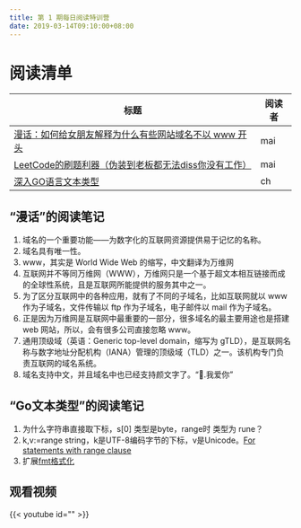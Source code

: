 ```yaml
---
title: 第 1 期每日阅读特训营
date: 2019-03-14T09:10:00+08:00
---
```


# 阅读清单

| 标题 | 阅读者 | 
|----|----|
|[漫话：如何给女朋友解释为什么有些网站域名不以 www 开头](https://mp.weixin.qq.com/s?__biz=Mzg3MjA4MTExMw==&mid=2247484994&idx=1&sn=e5cbc3175ef0dd88e76aa7b69e31a82b&chksm=cef5f5f4f9827ce2d91c11f62219d60ccaa09bf09cadc8bae4a786da4b8a3880055582ceff9b&token=79184148&lang=zh_CN#rd) | mai |
| [LeetCode的刷题利器（伪装到老板都无法diss你没有工作）](https://github.com/jdneo/vscode-leetcode/blob/master/docs/README_zh-CN.md) | mai |
|[深入GO语言文本类型](https://vonng.com/blog/go-text-types/) | ch |

## “漫话”的阅读笔记

1. 域名的一个重要功能——为数字化的互联网资源提供易于记忆的名称。
2. 域名具有唯一性。
3. www，其实是 World Wide Web 的缩写，中文翻译为万维网
4. 互联网并不等同万维网（WWW），万维网只是一个基于超文本相互链接而成的全球性系统，且是互联网所能提供的服务其中之一。
5. 为了区分互联网中的各种应用，就有了不同的子域名，比如互联网就以 www 作为子域名，文件传输以 ftp 作为子域名，电子邮件以 mail 作为子域名。
6. 正是因为万维网是互联网中最重要的一部分，很多域名的最主要用途也是搭建 web 网站，所以，会有很多公司直接忽略 www。
7. 通用顶级域（英语：Generic top-level domain，缩写为 gTLD），是互联网名称与数字地址分配机构（IANA）管理的顶级域（TLD）之一。该机构专门负责互联网的域名系统。
8. 域名支持中文，并且域名中也已经支持颜文字了。“👀.我爱你”

## “Go文本类型”的阅读笔记

1. 为什么字符串直接取下标，s[0] 类型是byte，range时 类型为 rune？
2. k,v:=range string，k是UTF-8编码字节的下标，v是Unicode。[For statements with range clause](https://golang.org/ref/spec#For_statements)
3. 扩展[fmt格式化](https://golang.org/pkg/fmt/)

## 观看视频

{{< youtube id="" >}}
